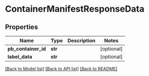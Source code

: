 # ContainerManifestResponseData

## Properties
Name | Type | Description | Notes
------------ | ------------- | ------------- | -------------
**pb_container_id** | **str** |  | [optional] 
**label_data** | **str** |  | [optional] 

[[Back to Model list]](../README.md#documentation-for-models) [[Back to API list]](../README.md#documentation-for-api-endpoints) [[Back to README]](../README.md)


